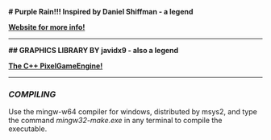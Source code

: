 **# Purple Rain!!! Inspired by Daniel Shiffman - a legend**

**[Website for more info!](https://thecodingtrain.com/CodingChallenges/004-purplerain.html)**

---

**## GRAPHICS LIBRARY BY javidx9 - also a legend**

**[The C++ PixelGameEngine!](https://github.com/OneLoneCoder/olcPixelGameEngine)**

---

### ***COMPILING***
Use the mingw-w64 compiler for windows, distributed by msys2, and type  
the command *mingw32-make.exe* in any terminal to compile the executable.
